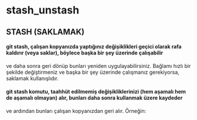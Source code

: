 # stash_unstash

## STASH (SAKLAMAK)
#### git stash, çalışan kopyanızda yaptığınız değişiklikleri geçici olarak rafa kaldırır (veya saklar), böylece başka bir şey üzerinde çalışabilir 
ve daha sonra geri dönüp bunları yeniden uygulayabilirsiniz. Bağlamı hızlı bir şekilde değiştirmeniz ve başka bir şey üzerinde çalışmanız gerekiyorsa, saklamak
kullanışlıdır.


#### git stash komutu, taahhüt edilmemiş değişikliklerinizi (hem aşamalı hem de aşamalı olmayan) alır, bunları daha sonra kullanmak üzere kaydeder
ve ardından bunları çalışan kopyanızdan geri alır.
Örneğin:
